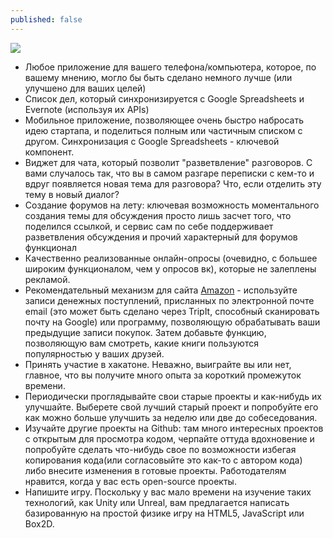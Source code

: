 ```yaml
---
published: false
---
```


<img src="http://s43.radikal.ru/i101/1405/52/10d160a4b5a7.jpg" class="img-responsive"><br />

- Любое приложение для вашего телефона/компьютера, которое, по вашему мнению, могло бы быть сделано немного лучше (или улучшено для ваших целей)
- Список дел, который синхронизируется с Google Spreadsheets и Evernote (используя их APIs)
- Мобильное приложение, позволяющее очень быстро набросать идею стартапа, и поделиться полным или частичным списком с другом. Синхронизация с Google Spreadsheets - ключевой компонент.
- Виджет для чата, который позволит "разветвление" разговоров. С вами случалось так, что вы в самом разгаре переписки с кем-то и вдруг появляется новая тема для разговора? Что, если отделить эту тему в новый диалог?
- Создание форумов на лету: ключевая возможность моментального создания темы для обсуждения просто лишь засчет того, что поделился ссылкой, и сервис сам по себе поддерживает разветвления обсуждения и прочий характерный для форумов функционал
- Качественно реализованные онлайн-опросы (очевидно, с большее широким функционалом, чем у опросов вк), которые не залеплены рекламой.
- Рекомендательный механизм для сайта [Amazon](http://www.amazon.com) - используйте записи денежных поступлений, присланных по электронной почте email (это может быть сделано через TripIt, способный сканировать почту на Google) или программу, позволяющую обрабатывать ваши предыдущие записи покупок. Затем добавьте функцию, позволяющую вам смотреть, какие книги пользуются популярностью у ваших друзей.
- Принять участие в хакатоне. Неважно, выиграйте вы или нет, главное, что вы получите много опыта за короткий промежуток времени.
- Периодически проглядывайте свои старые проекты и как-нибудь их улучшайте. Выберете свой лучший старый проект и попробуйте его как можно больше улучшить за неделю или две до собеседования.
- Изучайте другие проекты на Github: там много интересных проектов с открытым для просмотра кодом, черпайте оттуда вдохновение и попробуйте сделать что-нибудь свое по возможности избегая копирования кода(или согласовыйте это как-то с автором кода) либо внесите изменения в готовые проекты. Работодателям нравится, когда у вас есть open-source проекты.
- Напишите игру. Поскольку у вас мало времени на изучение таких технологий, как Unity или Unreal, вам предлагается написать базированную на простой физике игру на HTML5, JavaScript или Box2D.